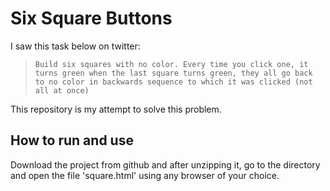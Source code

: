 # Six Square Buttons

I saw this task below on twitter:

<blockquote>

```
Build six squares with no color. Every time you click one, it turns green when the last square turns green, they all go back to no color in backwards sequence to which it was clicked (not all at once)
```

</blockquote>

This repository is my attempt to solve this problem.

## How to run and use

Download the project from github and after unzipping it, go to the directory and open the file 'square.html' using any browser of your choice. 
